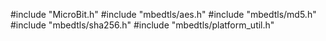 #include "MicroBit.h"
#include "mbedtls/aes.h"
#include "mbedtls/md5.h"
#include "mbedtls/sha256.h"
#include "mbedtls/platform_util.h"
